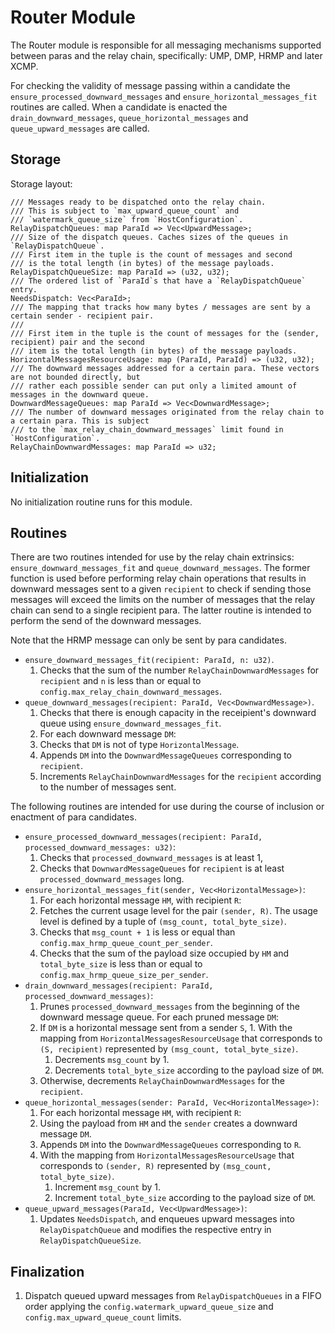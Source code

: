 # Router Module

The Router module is responsible for all messaging mechanisms supported between paras and the relay chain, specifically: UMP, DMP, HRMP and later XCMP.

For checking the validity of message passing within a candidate the `ensure_processed_downward_messages` and `ensure_horizontal_messages_fit` routines are called.
When a candidate is enacted the `drain_downward_messages`, `queue_horizontal_messages` and `queue_upward_messages` are called.

## Storage

Storage layout:

```rust,ignore
/// Messages ready to be dispatched onto the relay chain.
/// This is subject to `max_upward_queue_count` and
/// `watermark_queue_size` from `HostConfiguration`.
RelayDispatchQueues: map ParaId => Vec<UpwardMessage>;
/// Size of the dispatch queues. Caches sizes of the queues in `RelayDispatchQueue`.
/// First item in the tuple is the count of messages and second
/// is the total length (in bytes) of the message payloads.
RelayDispatchQueueSize: map ParaId => (u32, u32);
/// The ordered list of `ParaId`s that have a `RelayDispatchQueue` entry.
NeedsDispatch: Vec<ParaId>;
/// The mapping that tracks how many bytes / messages are sent by a certain sender - recipient pair.
///
/// First item in the tuple is the count of messages for the (sender, recipient) pair and the second
/// item is the total length (in bytes) of the message payloads.
HorizontalMessagesResourceUsage: map (ParaId, ParaId) => (u32, u32);
/// The downward messages addressed for a certain para. These vectors are not bounded directly, but
/// rather each possible sender can put only a limited amount of messages in the downward queue.
DownwardMessageQueues: map ParaId => Vec<DownwardMessage>;
/// The number of downward messages originated from the relay chain to a certain para. This is subject
/// to the `max_relay_chain_downward_messages` limit found in `HostConfiguration`.
RelayChainDownwardMessages: map ParaId => u32;
```

## Initialization

No initialization routine runs for this module.

## Routines

There are two routines intended for use by the relay chain extrinsics: `ensure_downward_messages_fit`
and `queue_downward_messages`. The former function is used before performing relay chain operations
that results in downward messages sent to a given `recipient` to check if sending those messages will
exceed the limits on the number of messages that the relay chain can send to a single recipient para.
The latter routine is intended to perform the send of the downward messages.

Note that the HRMP message can only be sent by para candidates.

* `ensure_downward_messages_fit(recipient: ParaId, n: u32)`.
  1. Checks that the sum of the number `RelayChainDownwardMessages` for `recipient` and `n` is less
  than or equal to `config.max_relay_chain_downward_messages`.
* `queue_downward_messages(recipient: ParaId, Vec<DownwardMessage>)`.
  1. Checks that there is enough capacity in the receipient's downward queue using `ensure_downward_messages_fit`.
  1. For each downward message `DM`:
    1. Checks that `DM` is not of type `HorizontalMessage`.
    1. Appends `DM` into the `DownwardMessageQueues` corresponding to `recipient`.
  1. Increments `RelayChainDownwardMessages` for the `recipient` according to the number of messages sent.

The following routines are intended for use during the course of inclusion or enactment of para candidates.

* `ensure_processed_downward_messages(recipient: ParaId, processed_downward_messages: u32)`:
  1. Checks that `processed_downward_messages` is at least 1,
  1. Checks that `DownwardMessageQueues` for `recipient` is at least `processed_downward_messages` long.
* `ensure_horizontal_messages_fit(sender, Vec<HorizontalMessage>)`:
  1. For each horizontal message `HM`, with recipient `R`:
    1. Fetches the current usage level for the pair `(sender, R)`. The usage level is defined by
    a tuple of `(msg_count, total_byte_size)`.
    1. Checks that `msg_count + 1` is less or equal than `config.max_hrmp_queue_count_per_sender`.
    1. Checks that the sum of the payload size occupied by `HM` and `total_byte_size` is less than or
    equal to `config.max_hrmp_queue_size_per_sender`.
* `drain_downward_messages(recipient: ParaId, processed_downward_messages)`:
  1. Prunes `processed_downward_messages` from the beginning of the downward message queue. For each pruned message `DM`:
    1. If `DM` is a horizontal message sent from a sender `S`,
      1. With the mapping from `HorizontalMessagesResourceUsage` that corresponds to `(S, recipient)` represented by
      `(msg_count, total_byte_size)`.
          1. Decrements `msg_count` by 1.
          1. Decrements `total_byte_size` according to the payload size of `DM`.
    1. Otherwise, decrements `RelayChainDownwardMessages` for the `recipient`.
* `queue_horizontal_messages(sender: ParaId, Vec<HorizontalMessage>)`:
  1. For each horizontal message `HM`, with recipient `R`:
    1. Using the payload from `HM` and the `sender` creates a downward message `DM`.
    1. Appends `DM` into the `DownwardMessageQueues` corresponding to `R`.
    1. With the mapping from `HorizontalMessagesResourceUsage` that corresponds to `(sender, R)` represented by
      `(msg_count, total_byte_size)`.
        1. Increment `msg_count` by 1.
        1. Increment `total_byte_size` according to the payload size of `DM`.
* `queue_upward_messages(ParaId, Vec<UpwardMessage>)`:
  1. Updates `NeedsDispatch`, and enqueues upward messages into `RelayDispatchQueue` and modifies the respective entry in `RelayDispatchQueueSize`.

## Finalization

  1. Dispatch queued upward messages from `RelayDispatchQueues` in a FIFO order applying the `config.watermark_upward_queue_size` and `config.max_upward_queue_count` limits.
